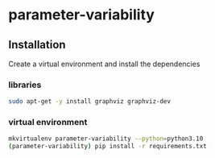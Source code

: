 # parameter-variability

## Installation

Create a virtual environment and install the dependencies

### libraries
```bash
sudo apt-get -y install graphviz graphviz-dev
```


### virtual environment
```bash
mkvirtualenv parameter-variability --python=python3.10
(parameter-variability) pip install -r requirements.txt
```

